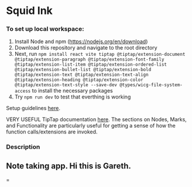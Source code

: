 # Squid Ink
### To set up local workspace:
1. Install Node and npm (https://nodejs.org/en/download)
2. Download this repository and navigate to the root directory
3. Next, run `npm install react vite tiptap @tiptap/extension-document @tiptap/extension-paragraph @tiptap/extension-font-family @tiptap/extension-list-item @tiptap/extension-ordered-list @tiptap/extension-bullet-list @tiptap/extension-bold @tiptap/extension-text @tiptap/extension-text-align @tiptap/extension-heading @tiptap/extension-color @tiptap/extension-text-style --save-dev @types/wicg-file-system-access` to install the necessary packages
4. Try `npm run dev` to test that everthing is working

Setup guidelines [here](https://www.electronjs.org/docs/latest/tutorial/tutorial-first-appv).

VERY USEFUL TipTap documentation [here](https://tiptap.dev/docs/editor/getting-started/overview). The sections on Nodes, Marks, and Functionality are particularly useful for getting a sense of how the function calls/extensions are invoked.   

### Description
Note taking app.
Hi this is Gareth. 
---

=